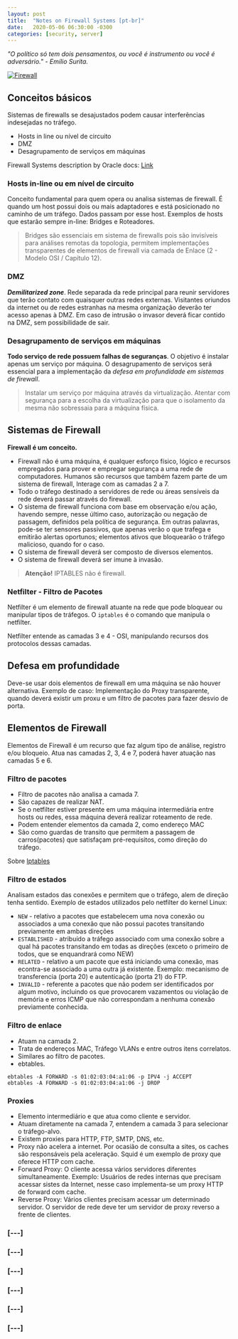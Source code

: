 ```yaml
---
layout: post
title:  "Notes on Firewall Systems [pt-br]"
date:   2020-05-06 06:30:00 -0300
categories: [security, server]
---
```


_"O político só tem dois pensamentos, ou você é instrumento ou você é adversário." - Emílio Surita._


[![Firewall](https://image.flaticon.com/icons/png/128/2059/2059030.png)](https://blog.evttenorio.com/security/server/2020/05/06/sysfirewalls.html)

## Conceitos básicos
Sistemas de firewalls se desajustados podem causar interferências indesejadas no tráfego.

  - Hosts in line ou nível de circuito
  - DMZ
  - Desagrupamento de serviços em máquinas
  
Firewall Systems description by Oracle docs: [Link](https://docs.oracle.com/cd/E19253-01/816-4557/concept-25/index.html)

### Hosts in-line ou em nível de circuito

Conceito fundamental para quem opera ou analisa sistemas de firewall. É quando um host possui dois ou mais adaptadores e está posicionado no caminho de um tráfego. Dados passam por esse host. Exemplos de hosts que estarão sempre in-line: Bridges e Roteadores.

> Bridges são essenciais em sistema de firewalls pois são invisíveis para análises remotas da topologia, permitem implementações transparentes de elementos de firewall via camada de Enlace (2 - Modelo OSI / Capítulo 12).

### DMZ

***Demilitarized zone***. Rede separada da rede principal para reunir servidores que terão contato com quaisquer outras redes externas. Visitantes oriundos da internet ou de redes estranhas na mesma organização deverão ter acesso apenas à DMZ.
Em caso de intrusão o invasor deverá ficar contido na DMZ, sem possibilidade de sair.

### Desagrupamento de serviços em máquinas

**Todo serviço de rede possuem falhas de seguranças**. O objetivo é instalar apenas um serviço por máquina. O desagrupamento de serviços será essencial para a implementação da *defesa em profundidade em sistemas de firewall*. 

> Instalar um serviço por máquina através da virtualização. Atentar com segurança para a escolha da virtualização para que o isolamento da mesma não sobressaia para a máquina física.


## Sistemas de Firewall
**Firewall é um conceito.** 

  - Firewall não é uma máquina, é qualquer esforço físico, lógico e recursos empregados para prover e empregar segurança a uma rede de computadores. Humanos são recursos que também fazem parte de um sistema de firewall, Interage com as camadas 2 a 7.
  - Todo o tráfego destinado a servidores de rede ou áreas sensíveis da rede deverá passar através do firewall.
  - O sistema de firewall funciona com base em observação e/ou ação, havendo sempre, nesse último caso, autorização ou negação de passagem, definidos pela política de segurança. Em outras palavras, pode-se ter sensores passivos, que apenas verão o que trafega e emitirão alertas oportunos; elementos ativos que bloquearão o tráfego malicioso, quando for o caso.
  - O sistema de firewall deverá ser composto de diversos elementos.
  - O sistema de firewall deverá ser imune à invasão.
  
> **Atenção!** IPTABLES não é firewall.

### Netfilter - Filtro de Pacotes
Netfilter é um elemento de firewall atuante na rede que pode bloquear ou manipular tipos de tráfegos. O ```iptables``` é o comando que manipula o netfilter.

Netfilter entende as camadas 3 e 4 - OSI, manipulando recursos dos protocolos dessas camadas.

## Defesa em profundidade

Deve-se usar dois elementos de firewall em uma máquina se não houver alternativa. Exemplo de caso: Implementação do Proxy transparente, quando deverá existir um proxu e um filtro de pacotes para fazer desvio de porta.

## Elementos de Firewall
Elementos de Firewall é um recurso que faz algum tipo de análise, registro e/ou bloqueio. Atua nas camadas 2, 3, 4 e 7, poderá haver atuação nas camadas 5 e 6.

### Filtro de pacotes
- Filtro de pacotes não analisa a camada 7.
- São capazes de realizar NAT.
- Se o netfilter estiver presente em uma máquina intermediária entre hosts ou redes, essa máquina deverá realizar roteamento de rede.
- Podem entender elementos da camada 2, como endereço MAC
- São como guardas de transito que permitem a passagem de carros(pacotes) que satisfaçam pré-requisitos, como direção do tráfego.

Sobre [Iptables](https://blog.evttenorio.com/)

### Filtro de estados
Analisam estados das conexões e permitem que o tráfego, alem de direção tenha sentido.
Exemplo de estados utilizados pelo netfilter do kernel Linux:
- ```NEW``` - relativo a pacotes que estabelecem uma nova conexão ou associados a uma conexão que não possui pacotes transitando previamente em ambas direções
- ```ESTABLISHED``` - atribuído a tráfego associado com uma conexão sobre a qual há pacotes transitando em todas as direções (exceto o primeiro de todos, que se enquandrará como NEW)
- ```RELATED``` - relativo a um pacote que está iniciando uma conexão, mas econtra-se associado a uma outra já existente. Exemplo: mecanismo de transferencia (porta 20) e autenticação (porta 21) do FTP.
- ```INVALID``` - referente a pacotes que não podem ser identificados por algum motivo, incluindo os que provocarem vazamentos ou violação de memória e erros ICMP que não correspondam a nenhuma conexão previamente conhecida.

### Filtro de enlace
- Atuam na camada 2.
- Trata de endereços MAC, Tráfego VLANs e entre outros itens correlatos.
- Similares ao filtro de pacotes.
- ebtables.
```
ebtables -A FORWARD -s 01:02:03:04:a1:06 -p IPV4 -j ACCEPT
ebtables -A FORWARD -s 01:02:03:04:a1:06 -j DROP
```

### Proxies
- Elemento intermediário e que atua como cliente e servidor.
- Atuam diretamente na camada 7, entendem a camada 3 para selecionar o tráfego-alvo.
- Existem proxies para HTTP, FTP, SMTP, DNS, etc.
- Proxy não acelera a internet. Por ocasião de consulta a sites, os caches são responsáveis pela aceleração. Squid é um exemplo de proxy que oferece HTTP com cache.
- Forward Proxy: O cliente acessa vários servidores diferentes simultaneamente. Exemplo: Usuários de redes internas que precisam acessar sistes da Internet, nesse caso implementa-se um proxy HTTP de forward com cache.
- Reverse Proxy: Vários clientes precisam acessar um determinado servidor. O servidor de rede deve ter um servidor de proxy reverso a frente de clientes.

### [---]

### [---]

### [---]

### [---]

### [---]

### [---]
